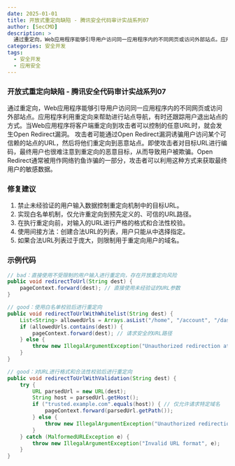 ```yaml
---
date: 2025-01-01
title: 开放式重定向缺陷 - 腾讯安全代码审计实战系列07
author: [SecCMD]
description: >
  通过重定向，Web应用程序能够引导用户访问同一应用程序内的不同网页或访问外部站点。应用程序利用重定向来帮助进行站点导航，有时还跟踪用户退出站点的方式。当Web应用程序将客户端重定向到攻击者可以控制的任意URL时，就会发生Open Redirect漏洞。 攻击者可能通过Open Redirect漏洞诱骗用户访问某个可信赖的站点的URL，然后将他们重定向到恶意站点。即使攻击者对目标URL进行编码，最终用户也很难注意到重定向的恶意目标，从而导致用户被欺骗。Open Redirect通常被用作网络钓鱼诈骗的一部分，攻击者可以利用这种方式来获取最终用户的敏感数据。
categories: 安全开发
tags:
  - 安全开发
  - 应用安全
---
```


### 开放式重定向缺陷 - 腾讯安全代码审计实战系列07

通过重定向，Web应用程序能够引导用户访问同一应用程序内的不同网页或访问外部站点。应用程序利用重定向来帮助进行站点导航，有时还跟踪用户退出站点的方式。当Web应用程序将客户端重定向到攻击者可以控制的任意URL时，就会发生Open Redirect漏洞。 攻击者可能通过Open Redirect漏洞诱骗用户访问某个可信赖的站点的URL，然后将他们重定向到恶意站点。即使攻击者对目标URL进行编码，最终用户也很难注意到重定向的恶意目标，从而导致用户被欺骗。Open Redirect通常被用作网络钓鱼诈骗的一部分，攻击者可以利用这种方式来获取最终用户的敏感数据。

### 修复建议

1. 禁止未经验证的用户输入数据控制重定向机制中的目标URL。
2. 实现白名单机制，仅允许重定向到预先定义的、可信的URL路径。 
3. 在执行重定向前，对输入的URL进行严格的格式和合法性校验。 
4. 使用间接方法：创建合法URL的列表，用户只能从中选择指定。 
5. 如果合法URL列表过于庞大，则限制用于重定向用户的域名。

### 示例代码

```java
// bad：直接使用不受限制的用户输入进行重定向，存在开放重定向风险
public void redirectToUrl(String dest) {
    pageContext.forward(dest); // 直接使用未经验证的URL参数
}

// good：使用白名单校验后进行重定向
public void redirectToUrlWithWhitelist(String dest) {
    List<String> allowedUrls = Arrays.asList("/home", "/account", "/dashboard");
    if (allowedUrls.contains(dest)) {
        pageContext.forward(dest); // 请求安全的URL路径
    } else {
        throw new IllegalArgumentException("Unauthorized redirection attempt detected");
    }
}

// good：对URL进行格式和合法性校验后进行重定向
public void redirectToUrlWithValidation(String dest) {
    try {
        URL parsedUrl = new URL(dest);
        String host = parsedUrl.getHost();
        if ("trusted.example.com".equals(host)) { // 仅允许请求特定域名
            pageContext.forward(parsedUrl.getPath());
        } else {
            throw new IllegalArgumentException("Unauthorized redirection attempt detected");
        }
    } catch (MalformedURLException e) {
        throw new IllegalArgumentException("Invalid URL format", e);
    }
}
```